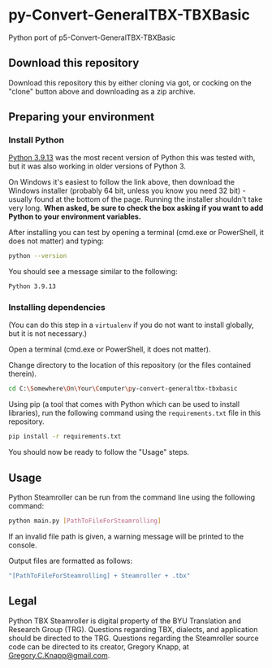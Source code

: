 # py-Convert-GeneralTBX-TBXBasic
Python port of p5-Convert-GeneralTBX-TBXBasic

## Download this repository
Download this repository this by either cloning via got, or cocking on the "clone" button above and downloading as a zip archive.

## Preparing your environment
### Install Python
[Python 3.9.13](https://www.python.org/downloads/release/python-3913/) was the most recent version of Python this was tested with, but it was also working in older versions of Python 3.

On Windows it's easiest to follow the link above, then download the Windows installer (probably 64 bit, unless you know you need 32 bit) - usually found at the bottom of the page. Running the installer shouldn't take very long. **When asked, be sure to check the box asking if you want to add Python to your environment variables.**

After installing you can test by opening a terminal (cmd.exe or PowerShell, it does not matter) and typing:

```sh
python --version
```

You should see a message similar to the following:

```sh
Python 3.9.13
```


### Installing dependencies
(You can do this step in a `virtualenv` if you do not want to install globally, but it is not necessary.)

Open a terminal (cmd.exe or PowerShell, it does not matter).

Change directory to the location of this repository (or the files contained therein).

```sh
cd C:\Somewhere\On\Your\Computer\py-convert-generaltbx-tbxbasic
```

Using pip (a tool that comes with Python which can be used to install libraries), run the following command using the `requirements.txt` file in this repository.

```sh
pip install -r requirements.txt
```

You should now be ready to follow the "Usage" steps.

## Usage
Python Steamroller can be run from the command line using the following command:
```sh
python main.py [PathToFileForSteamrolling]
```

If an invalid file path is given, a warning message will be printed to the console.

Output files are formatted as follows:
```sh
"[PathToFileForSteamrolling] + Steamroller + .tbx"
```

## Legal

Python TBX Steamroller is digital property of the BYU Translation and Research Group (TRG). Questions regarding TBX, dialects, and application should be directed to the TRG. Questions regarding the Steamroller source code can be directed to its creator, Gregory Knapp, at Gregory.C.Knapp@gmail.com.
